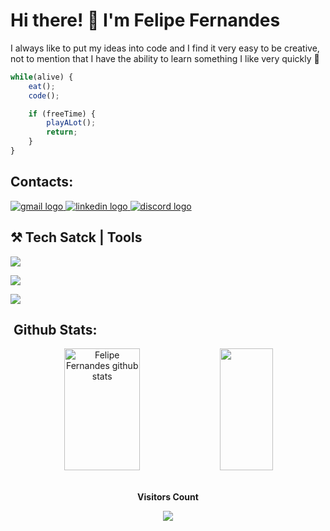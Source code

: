 # Hi there! 👋 I'm Felipe Fernandes

I always like to put my ideas into code and I find it very easy to be creative, not to mention that I have the ability to learn something I like very quickly 🫠


```ts
while(alive) {
    eat();
    code();

    if (freeTime) {
        playALot();
        return;
    }
}
```

 ## Contacts:


  <a href="mailto:felipefernandes2080ti@gmail.com" target="_blank">
<img src="https://skillicons.dev/icons?i=gmail" alt="gmail logo"  />
  </a>
  
  <a href="https://linkedin.com/in/luiz-felipe-6a5a98215" target="_blank">
    <img src="https://skillicons.dev/icons?i=linkedin" alt="linkedin logo"  />
  </a>

  <a href="https://discordapp.com/users/418551401573253121" target="_blank">
<img src="https://skillicons.dev/icons?i=discord" alt="discord logo"  />
  </a>


 ## ⚒️ Tech Satck | Tools
 <p align="left">
  <a href="https://skillicons.dev">
    <img src="https://skillicons.dev/icons?i=github,git,bitbucket,aws,vercel,androidstudio" />
  </a>
</p> 
<p align="left">
  <a href="https://skillicons.dev">
    <img src="https://skillicons.dev/icons?i=react,nextjs,vite,tailwindcss,styledcomponents,css,sass,mui" />
  </a>
</p> 
<p align="left">
  <a href="https://skillicons.dev">
    <img src="https://skillicons.dev/icons?i=cs,typescript,javascript,nodejs,express,prisma,mysql,postgres,mongodb" />
  </a>
</p> 



## &nbsp;Github Stats:

<div align="center">  
  <img width="49%" height="195px" src="https://github-readme-stats.vercel.app/api?username=FelipeFernandes7&show_icons=true&count_private=true&hide_border=true&title_color=6e72fc&icon_color=6e72fc&text_color=c9d1d9&bg_color=0d1117" alt="Felipe Fernandes github stats" /> 
  <img width="41%" height="195px" src="https://github-readme-stats.vercel.app/api/top-langs/?username=FelipeFernandes7&layout=compact&hide_border=true&title_color=6e72fc&text_color=c9d1d9&bg_color=0d1117" />
</div>


  <div align="center">
<br><p align="centre"><b>Visitors Count</b></p>  
<p align="center"><img align="center" src="https://profile-counter.glitch.me/{FelipeFernandes7}/count.svg" /></p> 
</div>

